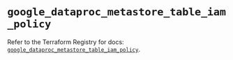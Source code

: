 # `google_dataproc_metastore_table_iam_policy`

Refer to the Terraform Registry for docs: [`google_dataproc_metastore_table_iam_policy`](https://registry.terraform.io/providers/hashicorp/google/6.49.3/docs/resources/dataproc_metastore_table_iam_policy).
